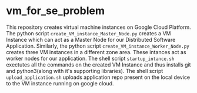# vm_for_se_problem

This repository creates virtual machine instances on Google Cloud Platform. The python script `create_VM_instance_Master_Node.py` creates a VM Instance which can act as a Master Node for our Distributed Software Application. Similarly, the python script `create_VM_instance_Worker_Node.py` creates three VM instances in a different zone area. These intances act as worker nodes for our application. The shell script `startup_intance.sh` exectutes all the commands on the created VM Instance and thus installs git and python3(along with it's supporting libraries). The shell script `upload_application.sh` uploads application repo present on the local device to the VM instance running on google cloud.
